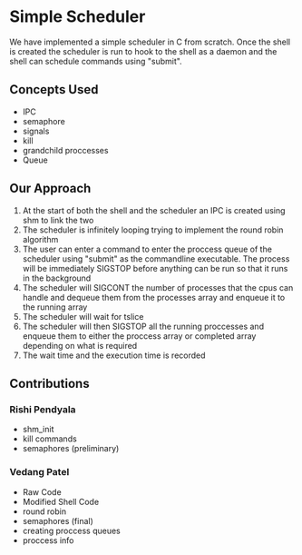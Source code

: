 # Simple Scheduler

We have implemented a simple scheduler in C from scratch. Once the shell is created the scheduler is run to hook to the shell as a daemon and the shell can schedule commands using "submit".

## Concepts Used
- IPC
- semaphore
- signals
- kill
- grandchild proccesses
- Queue

## Our Approach
1. At the start of both the shell and the scheduler an IPC is created using shm to link the two
2. The scheduler is infinitely looping trying to implement the round robin algorithm
3. The user can enter a command to enter the proccess queue of the scheduler using "submit" as the commandline executable. The process will be immediately SIGSTOP before anything can be run so that it runs in the background
4. The scheduler will SIGCONT the number of processes that the cpus can handle and dequeue them from the processes array and enqueue it to the running array
5. The scheduler will wait for tslice
6. The scheduler will then SIGSTOP all the running proccesses and enqueue them to either the proccess array or completed array depending on what is required
7. The wait time and the execution time is recorded

## Contributions
### Rishi Pendyala
- shm_init
- kill commands
- semaphores (preliminary)

### Vedang Patel
- Raw Code
- Modified Shell Code
- round robin
- semaphores (final)
- creating proccess queues
- proccess info